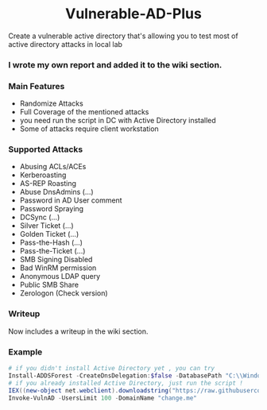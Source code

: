 <h1 align="center">
  Vulnerable-AD-Plus
  <br>
</h1>

Create a vulnerable active directory that's allowing you to test most of active directory attacks in local lab

### I wrote my own report and added it to the wiki section.

### Main Features
- Randomize Attacks
- Full Coverage of the mentioned attacks
- you need run the script in DC with Active Directory installed 
- Some of attacks require client workstation
  
### Supported Attacks
- Abusing ACLs/ACEs
- Kerberoasting
- AS-REP Roasting
- Abuse DnsAdmins (...)
- Password in AD User comment
- Password Spraying
- DCSync (...)
- Silver Ticket (...)
- Golden Ticket (...)
- Pass-the-Hash (...)
- Pass-the-Ticket (...)
- SMB Signing Disabled
- Bad WinRM permission
- Anonymous LDAP query
- Public SMB Share
- Zerologon (Check version)

### Writeup
Now includes a writeup in the wiki section.

### Example
```powershell
# if you didn't install Active Directory yet , you can try 
Install-ADDSForest -CreateDnsDelegation:$false -DatabasePath "C:\\Windows\\NTDS" -DomainMode "7" -DomainName "change.me" -DomainNetbiosName "change" -ForestMode "7" -InstallDns:$true -LogPath "C:\\Windows\\NTDS" -NoRebootOnCompletion:$false -SysvolPath "C:\\Windows\\SYSVOL" -Force:$true
# if you already installed Active Directory, just run the script !
IEX((new-object net.webclient).downloadstring("https://raw.githubusercontent.com/WaterExecution/vulnerable-AD-plus/master/vulnadplus.ps1"));
Invoke-VulnAD -UsersLimit 100 -DomainName "change.me"
```

